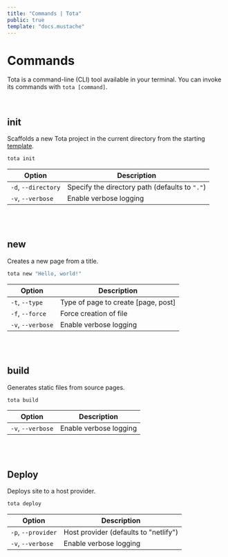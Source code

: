 ```yaml
---
title: "Commands | Tota"
public: true
template: "docs.mustache"
---
```


# Commands

Tota is a command-line (CLI) tool available in your terminal. You can invoke its
commands with `tota [command]`.

<br>

## init

Scaffolds a new Tota project in the current directory from the starting
[template](https://github.com/tota-dart/tota-starter).

```bash
tota init
```

Option | Description
--- | ---
`-d`, `--directory` | Specify the directory path (defaults to `"."`)
`-v`, `--verbose` | Enable verbose logging

<br>
<br>

## new

Creates a new page from a title.

```bash
tota new "Hello, world!"
```

Option | Description
--- | ---
`-t`, `--type` | Type of page to create [page, post]
`-f`, `--force` | Force creation of file
`-v`, `--verbose` | Enable verbose logging

<br>
<br>

## build

Generates static files from source pages.

```bash
tota build
```

Option | Description
--- | ---
`-v`, `--verbose` | Enable verbose logging

<br>
<br>

## Deploy

Deploys site to a host provider.

```bash
tota deploy
```

Option | Description
--- | ---
`-p`, `--provider` | Host provider (defaults to "netlify")
`-v`, `--verbose` | Enable verbose logging
